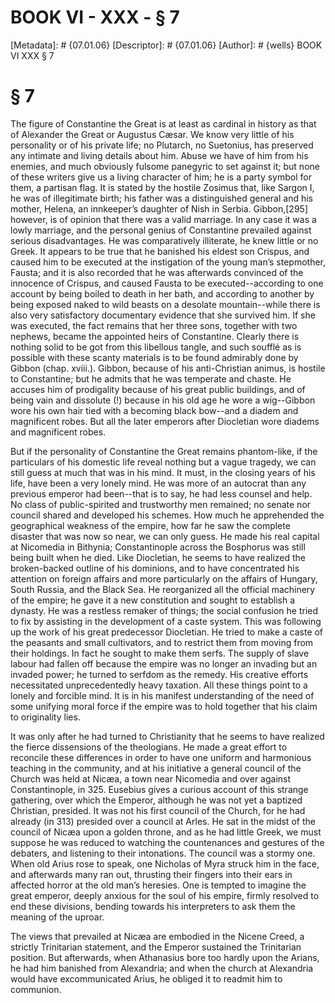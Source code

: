 # BOOK VI - XXX - § 7
[Metadata]: # {07.01.06}
[Descriptor]: # {07.01.06}
[Author]: # {wells}
BOOK VI
XXX
§ 7
# § 7
The figure of Constantine the Great is at least as cardinal in history as that
of Alexander the Great or Augustus Cæsar. We know very little of his
personality or of his private life; no Plutarch, no Suetonius, has preserved
any intimate and living details about him. Abuse we have of him from his
enemies, and much obviously fulsome panegyric to set against it; but none of
these writers give us a living character of him; he is a party symbol for them,
a partisan flag. It is stated by the hostile Zosimus that, like Sargon I, he
was of illegitimate birth; his father was a distinguished general and his
mother, Helena, an innkeeper’s daughter of Nish in Serbia. Gibbon,[295]
however, is of opinion that there was a valid marriage. In any case it was a
lowly marriage, and the personal genius of Constantine prevailed against
serious disadvantages. He was comparatively illiterate, he knew little or no
Greek. It appears to be true that he banished his eldest son Crispus, and
caused him to be executed at the instigation of the young man’s stepmother,
Fausta; and it is also recorded that he was afterwards convinced of the
innocence of Crispus, and caused Fausta to be executed--according to one
account by being boiled to death in her bath, and according to another by being
exposed naked to wild beasts on a desolate mountain--while there is also very
satisfactory documentary evidence that she survived him. If she was executed,
the fact remains that her three sons, together with two nephews, became the
appointed heirs of Constantine. Clearly there is nothing solid to be got from
this libellous tangle, and such soufflé as is possible with these scanty
materials is to be found admirably done by Gibbon (chap. xviii.). Gibbon,
because of his anti-Christian animus, is hostile to Constantine; but he admits
that he was temperate and chaste. He accuses him of prodigality because of his
great public buildings, and of being vain and dissolute (!) because in his old
age he wore a wig--Gibbon wore his own hair tied with a becoming black bow--and
a diadem and magnificent robes. But all the later emperors after Diocletian
wore diadems and magnificent robes.

But if the personality of Constantine the Great remains phantom-like, if the
particulars of his domestic life reveal nothing but a vague tragedy, we can
still guess at much that was in his mind. It must, in the closing years of his
life, have been a very lonely mind. He was more of an autocrat than any
previous emperor had been--that is to say, he had less counsel and help. No
class of public-spirited and trustworthy men remained; no senate nor council
shared and developed his schemes. How much he apprehended the geographical
weakness of the empire, how far he saw the complete disaster that was now so
near, we can only guess. He made his real capital at Nicomedia in Bithynia;
Constantinople across the Bosphorus was still being built when he died. Like
Diocletian, he seems to have realized the broken-backed outline of his
dominions, and to have concentrated his attention on foreign affairs and more
particularly on the affairs of Hungary, South Russia, and the Black Sea. He
reorganized all the official machinery of the empire; he gave it a new
constitution and sought to establish a dynasty. He was a restless remaker of
things; the social confusion he tried to fix by assisting in the development of
a caste system. This was following up the work of his great predecessor
Diocletian. He tried to make a caste of the peasants and small cultivators, and
to restrict them from moving from their holdings. In fact he sought to make
them serfs. The supply of slave labour had fallen off because the empire was no
longer an invading but an invaded power; he turned to serfdom as the remedy.
His creative efforts necessitated unprecedentedly heavy taxation. All these
things point to a lonely and forcible mind. It is in his manifest understanding
of the need of some unifying moral force if the empire was to hold together
that his claim to originality lies.

It was only after he had turned to Christianity that he seems to have realized
the fierce dissensions of the theologians. He made a great effort to reconcile
these differences in order to have one uniform and harmonious teaching in the
community, and at his initiative a general council of the Church was held at
Nicæa, a town near Nicomedia and over against Constantinople, in 325. Eusebius
gives a curious account of this strange gathering, over which the Emperor,
although he was not yet a baptized Christian, presided. It was not his first
council of the Church, for he had already (in 313) presided over a council at
Arles. He sat in the midst of the council of Nicæa upon a golden throne, and as
he had little Greek, we must suppose he was reduced to watching the
countenances and gestures of the debaters, and listening to their intonations.
The council was a stormy one. When old Arius rose to speak, one Nicholas of
Myra struck him in the face, and afterwards many ran out, thrusting their
fingers into their ears in affected horror at the old man’s heresies. One is
tempted to imagine the great emperor, deeply anxious for the soul of his
empire, firmly resolved to end these divisions, bending towards his
interpreters to ask them the meaning of the uproar.

The views that prevailed at Nicæa are embodied in the Nicene Creed, a strictly
Trinitarian statement, and the Emperor sustained the Trinitarian position. But
afterwards, when Athanasius bore too hardly upon the Arians, he had him
banished from Alexandria; and when the church at Alexandria would have
excommunicated Arius, he obliged it to readmit him to communion.

